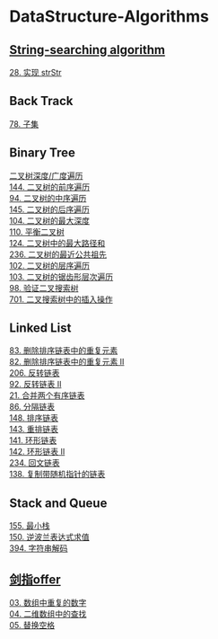 # DataStructure-Algorithms

## [String-searching algorithm](https://en.wikipedia.org/wiki/String-searching_algorithm)
[28. 实现 strStr](https://github.com/blackdogtop/DataStructure-Algorithms/blob/main/strStr.py)

## Back Track
[78. 子集](https://github.com/blackdogtop/DataStructure-Algorithms/blob/main/subsets.py)

## Binary Tree
[二叉树深度/广度遍历](https://github.com/blackdogtop/DataStructure-Algorithms/blob/main/BinaryTree/binaryTree.py) <br/>
[144. 二叉树的前序遍历](https://github.com/blackdogtop/DataStructure-Algorithms/blob/main/BinaryTree/preorderTraversal.py) <br/>
[94.  二叉树的中序遍历](https://github.com/blackdogtop/DataStructure-Algorithms/blob/main/BinaryTree/inorderTraversal.py) <br/>
[145. 二叉树的后序遍历](https://github.com/blackdogtop/DataStructure-Algorithms/blob/main/BinaryTree/postorderTraversal.py) <br/>
[104. 二叉树的最大深度](https://github.com/blackdogtop/DataStructure-Algorithms/blob/main/BinaryTree/maxDepth.py) <br/>
[110. 平衡二叉树](https://github.com/blackdogtop/DataStructure-Algorithms/blob/main/BinaryTree/isBalanced.py) <br/>
[124. 二叉树中的最大路径和](https://github.com/blackdogtop/DataStructure-Algorithms/blob/main/BinaryTree/maxPathSum.py) <br/>
[236. 二叉树的最近公共祖先](https://github.com/blackdogtop/DataStructure-Algorithms/blob/main/BinaryTree/lowestCommonAncestor.py) <br/>
[102. 二叉树的层序遍历](https://github.com/blackdogtop/DataStructure-Algorithms/blob/main/BinaryTree/levelOrder.py) <br/>
[103. 二叉树的锯齿形层次遍历](https://github.com/blackdogtop/DataStructure-Algorithms/blob/main/BinaryTree/zigzagLevelOrder.py) <br/>
[98.  验证二叉搜索树](https://github.com/blackdogtop/DataStructure-Algorithms/blob/main/BinaryTree/isValidBST.py) <br/>
[701. 二叉搜索树中的插入操作](https://github.com/blackdogtop/DataStructure-Algorithms/blob/main/BinaryTree/insertIntoBST.py) <br/>

## Linked List <br/>
[83.  删除排序链表中的重复元素](https://github.com/blackdogtop/DataStructure-Algorithms/blob/main/LinkedList/deleteDuplicates.py) <br/>
[82. 删除排序链表中的重复元素 II](https://github.com/blackdogtop/DataStructure-Algorithms/blob/main/LinkedList/deleteDuplicates2.py) <br/>
[206. 反转链表](https://github.com/blackdogtop/DataStructure-Algorithms/blob/main/LinkedList/reverseList.py) <br/>
[92. 反转链表 II](https://github.com/blackdogtop/DataStructure-Algorithms/blob/main/LinkedList/reverseBetween.py) <br/>
[21. 合并两个有序链表](https://github.com/blackdogtop/DataStructure-Algorithms/blob/main/LinkedList/mergeTwoLists.py) <br/>
[86. 分隔链表](https://github.com/blackdogtop/DataStructure-Algorithms/blob/main/LinkedList/partition.py) <br/>
[148. 排序链表](https://github.com/blackdogtop/DataStructure-Algorithms/blob/main/LinkedList/sortList.py) <br/>
[143. 重排链表](https://github.com/blackdogtop/DataStructure-Algorithms/blob/main/LinkedList/reorderList.py) <br/>
[141. 环形链表](https://github.com/blackdogtop/DataStructure-Algorithms/blob/main/LinkedList/hasCycle.py) <br/>
[142. 环形链表 II](https://github.com/blackdogtop/DataStructure-Algorithms/blob/main/LinkedList/detectCycle.py) <br/>
[234. 回文链表](https://github.com/blackdogtop/DataStructure-Algorithms/blob/main/LinkedList/isPalindrome.py) <br/>
[138. 复制带随机指针的链表](https://github.com/blackdogtop/DataStructure-Algorithms/blob/main/LinkedList/copyRandomList.py) <br/>

## Stack and Queue <br/>
[155. 最小栈](https://github.com/blackdogtop/DataStructure-Algorithms/blob/main/StackAndQueue/MinStack.py) <br/>
[150. 逆波兰表达式求值](https://github.com/blackdogtop/DataStructure-Algorithms/blob/main/StackAndQueue/evalRPN.py) <br/>
[394. 字符串解码](https://github.com/blackdogtop/DataStructure-Algorithms/blob/main/StackAndQueue/decodeString.py) <br/>

## [剑指offer](https://github.com/blackdogtop/DataStructure-Algorithms/tree/main/剑指offer) <br/>
[03. 数组中重复的数字](https://github.com/blackdogtop/DataStructure-Algorithms/blob/main/剑指offer/03_findRepeatNumber.py) <br/>
[04. 二维数组中的查找](https://github.com/blackdogtop/DataStructure-Algorithms/blob/main/剑指offer/04_findNumberIn2DArray.py) <br/>
[05. 替换空格](https://github.com/blackdogtop/DataStructure-Algorithms/blob/main/剑指offer/05_replaceSpace.py) <br/>
